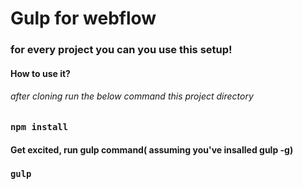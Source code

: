 # Gulp for webflow

### for every project you can you use this setup!

#### How to use it?
###### after cloning run the below command this project directory
###    `npm install`

#### Get excited, run gulp command( assuming you've insalled gulp -g)
### `gulp`

